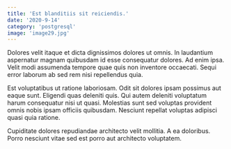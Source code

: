 ```yaml
---
title: 'Est blanditiis sit reiciendis.'
date: '2020-9-14'
category: 'postgresql'
image: 'image29.jpg'
---
```


Dolores velit itaque et dicta dignissimos dolores ut omnis. In laudantium aspernatur magnam quibusdam id esse consequatur dolores. Ad enim ipsa. Velit modi assumenda tempore quae quis non inventore occaecati. Sequi error laborum ab sed rem nisi repellendus quia.
 Est voluptatibus ut ratione laboriosam. Odit sit dolores ipsam possimus aut eaque sunt. Eligendi quas deleniti quis. Qui autem deleniti voluptatum harum consequatur nisi ut quasi. Molestias sunt sed voluptas provident omnis nobis ipsam officiis quibusdam. Nesciunt repellat voluptas adipisci quasi quia ratione.
 Cupiditate dolores repudiandae architecto velit mollitia. A ea doloribus. Porro nesciunt vitae sed est porro aut architecto voluptatem.
